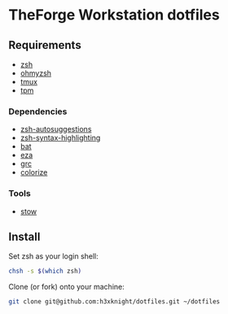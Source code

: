 # TheForge Workstation dotfiles

## Requirements
- [zsh](https://github.com/ohmyzsh/ohmyzsh/wiki/Installing-ZSH)
- [ohmyzsh](https://github.com/ohmyzsh/ohmyzsh?tab=readme-ov-file#basic-installation)
- [tmux](https://github.com/tmux/tmux/wiki/Installing)
- [tpm](https://github.com/tmux-plugins/tpm?tab=readme-ov-file#installation)

### Dependencies
- [zsh-autosuggestions](https://github.com/zsh-users/zsh-autosuggestions/blob/master/INSTALL.md#oh-my-zsh)
- [zsh-syntax-highlighting](https://github.com/zsh-users/zsh-syntax-highlighting/blob/master/INSTALL.md#oh-my-zsh)
- [bat](https://github.com/sharkdp/bat?tab=readme-ov-file#installation)
- [eza](https://github.com/eza-community/eza/blob/main/INSTALL.md)
- [grc](https://github.com/garabik/grc/blob/master/install.sh)
- [colorize](https://github.com/raszi/colorize)

### Tools
- [stow](https://www.gnu.org/software/stow/)

## Install

Set zsh as your login shell:
```bash
chsh -s $(which zsh)
```

Clone (or fork) onto your machine:
```bash
git clone git@github.com:h3xknight/dotfiles.git ~/dotfiles
```
